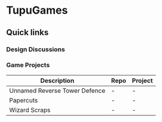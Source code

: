 # TupuGames

## Quick links
### Design Discussions

### Game Projects
| Description | Repo | Project |  
| -------- | ------- | ------- |
| Unnamed Reverse Tower Defence | - | - |
| Papercuts | - | - |
| Wizard Scraps | - | - |

